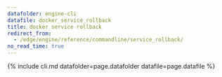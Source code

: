 ```yaml
---
datafolder: engine-cli
datafile: docker_service_rollback
title: docker service rollback
redirect_from:
  - /edge/engine/reference/commandline/service_rollback/
no_read_time: true
---
```

<!--
Sorry, but the contents of this page are automatically generated from
Docker's source code. If you want to suggest a change to the text that appears
here, you'll need to find the string by searching this repo:

https://www.github.com/docker/cli
-->

{% include cli.md datafolder=page.datafolder datafile=page.datafile %}
